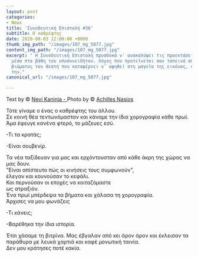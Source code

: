 ```yaml
---
layout: post
categories:
- News
title: 'Συνοδευτική Επιστολή #36'
subtitle: Ο καθρέφτης
date: 2020-08-03 22:00:00 +0000
thumb_img_path: "/images/107_mg_5077.jpg"
content_img_path: "/images/107_mg_5077.jpg"
excerpt: " Η Συνοδευτική Επιστολή προσδοκά ν' ανακαλύψει τις προεκτάσεις της εικόνας
  μέσα στα βάθη του υποσυνειδήτου. Λόγος που προτείνεται σαν ταπεινό απαύγασμα του
  βιώματος του θεατή που καταφέρνει ν’ αφηθεί στη μαγεία της εικόνας, επαναδημιουργώντας
  την."
canonical_url: "/images/107_mg_5077.jpg"

---
```

Text by © <a href="https://www.facebook.com/nevi.kaninia" target="blank">Nevi Kaninia - </a>Photo by © <a href="https://anikon.org/" target="blank">Achilles Nasios</a>

Τότε γίναμε ο ένας ο καθρέφτης του άλλου.  
Σε κοινή θέα τεντωνόμασταν και κάναμε την ίδια χορογραφία κάθε πρωί.  
Άμα έφευγε κανένα φτερό, το μάζευες εσύ.

\-Τι τα κρατάς;

\-Είναι σουβενίρ.

Τα νέα ταξίδευαν για μας και ερχόντουσταν από κάθε άκρη της χώρας να μας δουν.  
"Eίναι απίστευτο πώς οι κινήσεις τους συμφωνούν",  
έλεγαν και κουνούσαν το κεφάλι.  
Και περνούσαν οι εποχές να κοιταζόμαστε  
ως ατραξιόν.  
Ένα πρωί μπέρδεψα τα βήματα και χάλασα τη χορογραφία.  
Άρχισες να μου φωνάζεις

\-Τι κάνεις;

\-Βαρέθηκα την ίδια ιστορία.

Έτσι χάσαμε τη βιτρίνα. Μας έβγαλαν από κει άρον άρον και έκλεισαν τα παράθυρα με λευκά χαρτιά και καφέ μονωτική ταινία.  
Δεν μου κράτησες ποτέ κακία.
